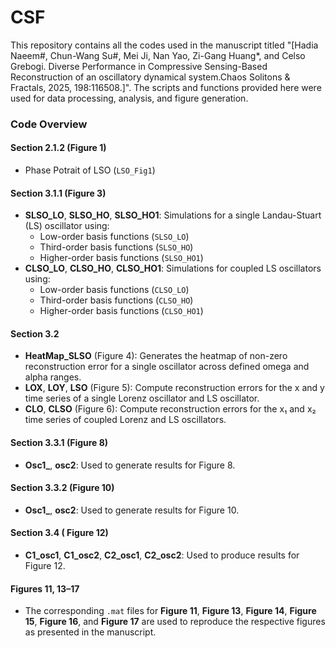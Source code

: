 # CSF
This repository contains all the codes used in the manuscript titled "[Hadia Naeem#, Chun-Wang Su#, Mei Ji, Nan Yao, Zi-Gang Huang*, and Celso Grebogi. Diverse Performance in Compressive Sensing-Based Reconstruction of an oscillatory dynamical system.Chaos Solitons & Fractals, 2025, 198:116508.]". The scripts and functions provided here were used for data processing, analysis, and figure generation.
### Code Overview
#### Section 2.1.2 (Figure 1)
- Phase Potrait of LSO (`LSO_Fig1`)
#### Section 3.1.1 (Figure 3)
- **SLSO_LO**, **SLSO_HO**, **SLSO_HO1**: Simulations for a single Landau-Stuart (LS) oscillator using:
  - Low-order basis functions (`SLSO_LO`)
  - Third-order basis functions (`SLSO_HO`)
  - Higher-order basis functions (`SLSO_HO1`)
- **CLSO_LO**, **CLSO_HO**, **CLSO_HO1**: Simulations for coupled LS oscillators using:
  - Low-order basis functions (`CLSO_LO`)
  - Third-order basis functions (`CLSO_HO`)
  - Higher-order basis functions (`CLSO_HO1`)

#### Section 3.2
- **HeatMap_SLSO** (Figure 4): Generates the heatmap of non-zero reconstruction error for a single oscillator across defined omega and alpha ranges.
- **LOX**, **LOY**, **LSO** (Figure 5): Compute reconstruction errors for the x and y time series of a single Lorenz oscillator and LS oscillator.
- **CLO**, **CLSO** (Figure 6): Compute reconstruction errors for the x₁ and x₂ time series of coupled Lorenz and LS oscillators.

#### Section 3.3.1 (Figure 8)
- **Osc1_**, **osc2**: Used to generate results for Figure 8.

#### Section 3.3.2 (Figure 10)
- **Osc1_**, **osc2**: Used to generate results for Figure 10.

#### Section 3.4 ( Figure 12)
- **C1_osc1**, **C1_osc2**, **C2_osc1**, **C2_osc2**: Used to produce results for Figure 12.

#### Figures 11, 13–17
- The corresponding `.mat` files for **Figure 11**, **Figure 13**, **Figure 14**, **Figure 15**, **Figure 16**, and **Figure 17** are used to reproduce the respective figures as presented in the manuscript.
